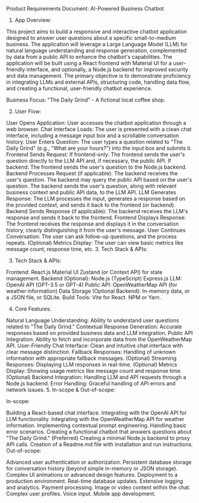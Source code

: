 Product Requirements Document: AI-Powered Business Chatbot

1. App Overview:

This project aims to build a responsive and interactive chatbot application designed to answer user questions about a specific small-to-medium business. The application will leverage a Large Language Model (LLM) for natural language understanding and response generation, complemented by data from a public API to enhance the chatbot's capabilities. The application will be built using a React frontend with Material UI for a user-friendly interface, and optionally, a Node.js backend for improved security and data management. The primary objective is to demonstrate proficiency in integrating LLMs and external APIs, structuring code, handling data flow, and creating a functional, user-friendly chatbot experience.

Business Focus: "The Daily Grind" - A fictional local coffee shop.

2. User Flow:

User Opens Application: User accesses the chatbot application through a web browser.
Chat Interface Loads: The user is presented with a clean chat interface, including a message input box and a scrollable conversation history.
User Enters Question: The user types a question related to "The Daily Grind" (e.g., "What are your hours?") into the input box and submits it.
Frontend Sends Request:
If frontend-only: The frontend sends the user's question directly to the LLM API and, if necessary, the public API.
If backend: The frontend sends the user's question to the Node.js backend.
Backend Processes Request (if applicable):
The backend receives the user's question.
The backend may query the public API based on the user's question.
The backend sends the user's question, along with relevant business context and public API data, to the LLM API.
LLM Generates Response: The LLM processes the input, generates a response based on the provided context, and sends it back to the frontend (or backend).
Backend Sends Response (if applicable): The backend receives the LLM's response and sends it back to the frontend.
Frontend Displays Response: The frontend receives the response and displays it in the conversation history, clearly distinguishing it from the user's message.
User Continues Conversation: The user can ask follow-up questions, and the process repeats.
(Optional) Metrics Display: The user can view basic metrics like message count, response time, etc. 3. Tech Stack & APIs:

3. Tech Stack & APIs:

Frontend:
React.js
Material UI
Zustand (or Context API) for state management.
Backend (Optional):
Node.js (TypeScript)
Express.js
LLM:
OpenAI API (GPT-3.5 or GPT-4)
Public API:
OpenWeatherMap API (for weather information)
Data Storage (Optional Backend):
In-memory data, or a JSON file, or SQLite.
Build Tools:
Vite for React.
NPM or Yarn.

4. Core Features:

Natural Language Understanding: Ability to understand user questions related to "The Daily Grind."
Contextual Response Generation: Accurate responses based on provided business data and LLM integration.
Public API Integration: Ability to fetch and incorporate data from the OpenWeatherMap API.
User-Friendly Chat Interface: Clean and intuitive chat interface with clear message distinction.
Fallback Responses: Handling of unknown information with appropriate fallback messages.
(Optional) Streaming Responses: Displaying LLM responses in real-time.
(Optional) Metrics Display: Showing usage metrics like message count and response time.
(Optional) Backend Integration: Handling LLM and API requests through a Node.js backend.
Error Handling: Graceful handling of API errors and network issues. 5. In-scope & Out-of-scope:

In-scope:

Building a React-based chat interface.
Integrating with the OpenAI API for LLM functionality.
Integrating with the OpenWeatherMap API for weather information.
Implementing contextual prompt engineering.
Handling basic error scenarios.
Creating a functional chatbot that answers questions about "The Daily Grind."
(Preferred) Creating a minimal Node.js backend to proxy API calls.
Creation of a Readme.md file with installation and run instructions.
Out-of-scope:

Advanced user authentication or authorization.
Persistent database storage for conversation history (beyond simple in-memory or JSON storage).
Complex UI animations or advanced design features.
Deployment to a production environment.
Real-time database updates.
Extensive logging and analytics.
Payment processing.
Image or video content within the chat.
Complex user profiles.
Voice input.
Mobile app development.
